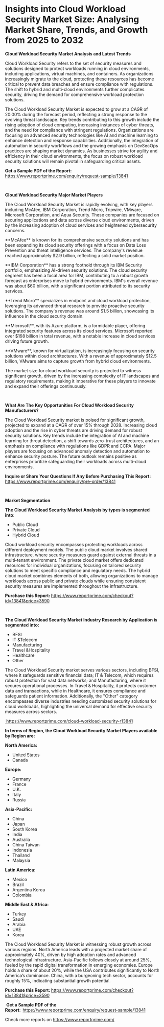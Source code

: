 <p><h1>Insights into Cloud Workload Security Market Size: Analysing Market Share, Trends, and Growth from 2025 to 2032</h1></p><p><strong>Cloud Workload Security Market Analysis and Latest Trends</strong></p>
<p><p>Cloud Workload Security refers to the set of security measures and solutions designed to protect workloads running in cloud environments, including applications, virtual machines, and containers. As organizations increasingly migrate to the cloud, protecting these resources has become critical to prevent data breaches and ensure compliance with regulations. The shift to hybrid and multi-cloud environments further complicates security, driving the demand for comprehensive workload protection solutions.</p><p>The Cloud Workload Security Market is expected to grow at a CAGR of 20.00% during the forecast period, reflecting a strong response to the evolving threat landscape. Key trends contributing to this growth include the rising adoption of cloud computing, increasing instances of cyber threats, and the need for compliance with stringent regulations. Organizations are focusing on advanced security technologies like AI and machine learning to enhance detection and response capabilities. Additionally, the integration of automation in security workflows and the growing emphasis on DevSecOps practices are shaping market dynamics. As businesses strive for agility and efficiency in their cloud environments, the focus on robust workload security solutions will remain pivotal in safeguarding critical assets.</p></p>
<p><strong>Get a Sample PDF of the Report:&nbsp;</strong> <a href="https://www.reportprime.com/enquiry/request-sample/13841?utm_campaign=3497&utm_medium=2&utm_source=Github&utm_content=ia&utm_term=20032025&utm_id=cloud-workload-security">https://www.reportprime.com/enquiry/request-sample/13841</a></p>
<p>&nbsp;</p>
<p><strong>Cloud Workload Security Major Market Players</strong></p>
<p><p>The Cloud Workload Security Market is rapidly evolving, with key players including McAfee, IBM Corporation, Trend Micro, Tripwire, VMware, Microsoft Corporation, and Aqua Security. These companies are focused on securing applications and data across diverse cloud environments, driven by the increasing adoption of cloud services and heightened cybersecurity concerns.</p><p>**McAfee** is known for its comprehensive security solutions and has been expanding its cloud security offerings with a focus on Data Loss Prevention and threat intelligence services. The company's revenue reached approximately $2.9 billion, reflecting a solid market position.</p><p>**IBM Corporation** has a strong foothold through its IBM Security portfolio, emphasizing AI-driven security solutions. The cloud security segment has been a focal area for IBM, contributing to a robust growth forecast as enterprises move to hybrid environments. IBM's overall revenue was about $60 billion, with a significant portion attributed to its security services.</p><p>**Trend Micro** specializes in endpoint and cloud workload protection, leveraging its advanced threat research to provide proactive security solutions. The company's revenue was around $1.5 billion, showcasing its influence in the cloud security domain.</p><p>**Microsoft**, with its Azure platform, is a formidable player, offering integrated security features across its cloud services. Microsoft reported over $198 billion in total revenue, with a notable increase in cloud services driving future growth.</p><p>**VMware**, known for virtualization, is increasingly focusing on security solutions within cloud architectures. With a revenue of approximately $12.5 billion, VMware aims to capture growth from hybrid cloud environments.</p><p>The market size for cloud workload security is projected to witness significant growth, driven by the increasing complexity of IT landscapes and regulatory requirements, making it imperative for these players to innovate and expand their offerings continuously.</p></p>
<p>&nbsp;</p>
<p><strong>What Are The Key Opportunities For Cloud Workload Security Manufacturers?</strong></p>
<p><p>The Cloud Workload Security market is poised for significant growth, projected to expand at a CAGR of over 15% through 2028. Increasing cloud adoption and the rise in cyber threats are driving demand for robust security solutions. Key trends include the integration of AI and machine learning for threat detection, a shift towards zero-trust architectures, and an emphasis on compliance with regulations like GDPR and CCPA. Major players are focusing on advanced anomaly detection and automation to enhance security posture. The future outlook remains positive as enterprises prioritize safeguarding their workloads across multi-cloud environments.</p></p>
<p><strong>Inquire or Share Your Questions If Any Before Purchasing This Report:</strong> <a href="https://www.reportprime.com/enquiry/pre-order/13841?utm_campaign=3497&utm_medium=2&utm_source=Github&utm_content=ia&utm_term=20032025&utm_id=cloud-workload-security">https://www.reportprime.com/enquiry/pre-order/13841</a></p>
<p>&nbsp;</p>
<p><strong>Market Segmentation</strong></p>
<p><strong>The Cloud Workload Security Market Analysis by types is segmented into:</strong></p>
<p><ul><li>Public Cloud</li><li>Private Cloud</li><li>Hybrid Cloud</li></ul></p>
<p><p>Cloud workload security encompasses protecting workloads across different deployment models. The public cloud market involves shared infrastructure, where security measures guard against external threats in a multi-tenant environment. The private cloud market offers dedicated resources for individual organizations, focusing on tailored security solutions to meet specific compliance and regulatory needs. The hybrid cloud market combines elements of both, allowing organizations to manage workloads across public and private clouds while ensuring consistent security measures are implemented throughout the infrastructure.</p></p>
<p><strong>Purchase this Report:&nbsp;</strong><a href="https://www.reportprime.com/checkout?id=13841&price=3590&utm_campaign=3497&utm_medium=2&utm_source=Github&utm_content=ia&utm_term=20032025&utm_id=cloud-workload-security">https://www.reportprime.com/checkout?id=13841&price=3590</a></p>
<p>&nbsp;</p>
<p><strong>The Cloud Workload Security Market Industry Research by Application is segmented into:</strong></p>
<p><ul><li>BFSI</li><li>IT &Telecom</li><li>Manufacturing</li><li>Travel &Hospitality</li><li>Healthcare</li><li>Other</li></ul></p>
<p><p>The Cloud Workload Security market serves various sectors, including BFSI, where it safeguards sensitive financial data; IT & Telecom, which requires robust protection for vast data networks; and Manufacturing, where it secures operational processes. In Travel & Hospitality, it protects customer data and transactions, while in Healthcare, it ensures compliance and safeguards patient information. Additionally, the "Other" category encompasses diverse industries needing customized security solutions for cloud workloads, highlighting the universal demand for effective security measures across sectors.</p></p>
<p><a href="https://www.reportprime.com/cloud-workload-security-r13841?utm_campaign=3497&utm_medium=2&utm_source=Github&utm_content=ia&utm_term=20032025&utm_id=cloud-workload-security">&nbsp;https://www.reportprime.com/cloud-workload-security-r13841</a></p>
<p><strong>In terms of Region, the Cloud Workload Security Market Players available by Region are:</strong></p>
<p>
    <p> <strong> North America: </strong>
        <ul>
            <li>United States</li>
            <li>Canada</li>
        </ul>
        </p> 
    <p> <strong> Europe: </strong>
        <ul>
            <li>Germany</li>
            <li>France</li>
            <li>U.K.</li>
            <li>Italy</li>
            <li>Russia</li>
        </ul>
        </p> 
    <p> <strong> Asia-Pacific: </strong>
        <ul>
            <li>China</li>
            <li>Japan</li>
            <li>South Korea</li>
            <li>India</li>
            <li>Australia</li>
            <li>China Taiwan</li>
            <li>Indonesia</li>
            <li>Thailand</li>
            <li>Malaysia</li>
        </ul>
        </p> 
    <p> <strong> Latin America: </strong>
        <ul>
            <li>Mexico</li>
            <li>Brazil</li>
            <li>Argentina Korea</li>
            <li>Colombia</li>
        </ul>
        </p> 
    <p> <strong> Middle East & Africa: </strong>
        <ul>
            <li>Turkey</li>
            <li>Saudi</li>
            <li>Arabia</li>
            <li>UAE</li>
            <li>Korea</li>
        </ul>
    </p>
    </p>
<p><p>The Cloud Workload Security Market is witnessing robust growth across various regions. North America leads with a projected market share of approximately 40%, driven by high adoption rates and advanced technological infrastructure. Asia-Pacific follows closely at around 25%, fueled by the rapid digital transformation in emerging economies. Europe holds a share of about 20%, while the USA contributes significantly to North America’s dominance. China, with a burgeoning tech sector, accounts for roughly 15%, indicating substantial growth potential.</p></p>
<p><strong>Purchase this Report: </strong><a href="https://www.reportprime.com/checkout?id=13841&price=3590&utm_campaign=3497&utm_medium=2&utm_source=Github&utm_content=ia&utm_term=20032025&utm_id=cloud-workload-security">https://www.reportprime.com/checkout?id=13841&price=3590</a></p>
<p>&nbsp;<strong>Get a Sample PDF of the Report:&nbsp;&nbsp;</strong><a href="https://www.reportprime.com/enquiry/request-sample/13841?utm_campaign=3497&utm_medium=2&utm_source=Github&utm_content=ia&utm_term=20032025&utm_id=cloud-workload-security">https://www.reportprime.com/enquiry/request-sample/13841</a></p>
<p><strong></strong></p>
<p>Check more reports on <a href="https://www.reportprime.com/?utm_campaign=3497&utm_medium=2&utm_source=Github&utm_content=ia&utm_term=20032025&utm_id=cloud-workload-security">https://www.reportprime.com/</a></p>